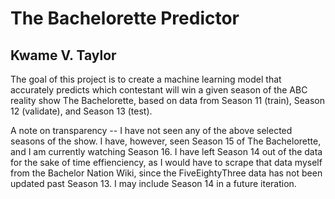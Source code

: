 # The Bachelorette Predictor
## Kwame V. Taylor

The goal of this project is to create a machine learning model that accurately predicts which contestant will win a given season of the ABC reality show The Bachelorette, based on data from Season 11 (train), Season 12 (validate), and Season 13 (test).

A note on transparency -- I have not seen any of the above selected seasons of the show. I have, however, seen Season 15 of The Bachelorette, and I am currently watching Season 16. I have left Season 14 out of the data for the sake of time effienciency, as I would have to scrape that data myself from the Bachelor Nation Wiki, since the FiveEightyThree data has not been updated past Season 13. I may include Season 14 in a future iteration.
